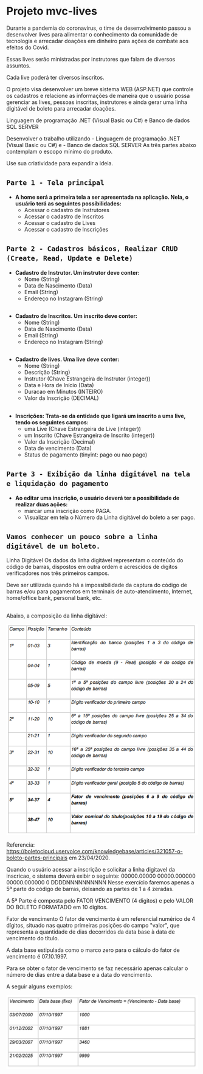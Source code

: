 # Projeto mvc-lives

Durante a pandemia do coronavírus, o time de desenvolvimento passou a desenvolver lives para alimentar o conhecimento da comunidade de tecnologia e arrecadar doações em dinheiro para ações de combate aos efeitos do Covid.

Essas lives serão ministradas por instrutores que falam de diversos assuntos.

Cada live poderá ter diversos inscritos.

O projeto visa desenvolver um breve sistema WEB (ASP.NET) que controle os cadastros e relacione as informações de maneira que o usuário possa gerenciar as lives, pessoas inscritas, instrutores e ainda gerar uma linha digitável de boleto para arrecadar doações.

Linguagem de programação .NET (Visual Basic ou C#) e Banco de dados SQL SERVER

Desenvolver o trabalho utilizando - Linguagem de programação .NET (Visual Basic ou C#) e - Banco de dados SQL SERVER As três partes abaixo contemplam o escopo mínimo do produto. 

Use sua criatividade para expandir a ideia.

## `Parte 1 - Tela principal`
- **A home será a primeira tela a ser apresentada na aplicação. Nela, o usuário terá as seguintes possibilidades:**
  * Acessar o cadastro de Instrutores 
  * Acessar o cadastro de Inscritos 
  * Acessar o cadastro de Lives 
  * Acessar o cadastro de Inscrições

## `Parte 2 - Cadastros básicos, Realizar CRUD (Create, Read, Update e Delete)`
- **Cadastro de Instrutor. Um instrutor deve conter:**
  * Nome (String) 
  * Data de Nascimento (Data) 
  * Email (String)
  * Endereço no Instagram (String)
##
- **Cadastro de Inscritos. Um inscrito deve conter:**
  * Nome (String) 
  * Data de Nascimento (Data) 
  * Email (String)
  * Endereço no Instagram (String)
##
- **Cadastro de lives. Uma live deve conter:**
  * Nome (String) 
  * Descrição (String) 
  * Instrutor (Chave Estrangeira de Instrutor (integer)) 
  * Data e Hora de Início (Data) 
  * Duracao em Minutos (INTEIRO) 
  * Valor da Inscrição (DECIMAL)
##
- **Inscrições: Trata-se da entidade que ligará um inscrito a uma live, tendo os seguintes campos:** 
  * uma Live (Chave Estrangeira de Live (integer)) 
  * um Inscrito (Chave Estrangeira de Inscrito (integer)) 
  * Valor da Inscrição (Decimal) 
  * Data de vencimento (Data) 
  * Status de pagamento (tinyint: pago ou nao pago)

## `Parte 3 - Exibição da linha digitável na tela e liquidação do pagamento`
- **Ao editar uma inscrição, o usuário deverá ter a possibilidade de realizar duas ações:** 
  * marcar uma inscrição como PAGA.
  * Visualizar em tela o Número da Linha digitável do boleto a ser pago.
##
## `Vamos conhecer um pouco sobre a linha digitável de um boleto.`

Linha Digitável Os dados da linha digitável representam o conteúdo do código de barras, dispostos em outra ordem e acrescidos de dígitos verificadores nos três primeiros campos.

Deve ser utilizada quando há a impossibilidade da captura do código de barras e/ou para pagamentos em terminais de auto-atendimento, Internet, home/office bank, personal bank, etc.
##
Abaixo, a composição da linha digitável:

![This is an image](/wwwroot/img/boleto1.png)

Referencia: https://boletocloud.uservoice.com/knowledgebase/articles/321057-o-boleto-partes-principais em 23/04/2020.

Quando o usuário acessar a inscrição e solicitar a linha digitavel da inscricao, o sistema deverá exibir o seguinte: 00000.00000 00000.000000 00000.000000 0 DDDDNNNNNNNNNN Nesse exercício faremos apenas a 5ª parte do código de barras, deixando as partes de 1 a 4 zeradas.

A 5ª Parte é composta pelo FATOR VENCIMENTO (4 digitos) e pelo VALOR DO BOLETO FORMATADO em 10 digitos.

Fator de vencimento O fator de vencimento é um referencial numérico de 4 dígitos, situado nas quatro primeiras posições do campo "valor", que representa a quantidade de dias decorridos da data base à data de vencimento do título.

A data base estipulada como o marco zero para o cálculo do fator de vencimento é 07.10.1997.

Para se obter o fator de vencimento se faz necessário apenas calcular o número de dias entre a data base e a data do vencimento.

A seguir alguns exemplos:

![This is an image](/wwwroot/img/boleto2.png)
